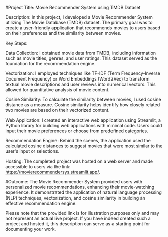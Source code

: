 #Project Title: Movie Recommender System using TMDB Dataset

Description:
In this project, I developed a Movie Recommender System utilizing The Movie Database (TMDB) dataset. The primary goal was to create a user-friendly application that recommends movies to users based on their preferences and the similarity between movies.

Key Steps:

Data Collection: I obtained movie data from TMDB, including information such as movie titles, genres, and user ratings. This dataset served as the foundation for the recommendation engine.

Vectorization: I employed techniques like TF-IDF (Term Frequency-Inverse Document Frequency) or Word Embeddings (Word2Vec) to transform textual movie descriptions and user reviews into numerical vectors. This allowed for quantitative analysis of movie content.

Cosine Similarity: To calculate the similarity between movies, I used cosine distance as a measure. Cosine similarity helps identify how closely related two movies are based on their vectorized content.

Web Application: I created an interactive web application using Streamlit, a Python library for building web applications with minimal code. Users could input their movie preferences or choose from predefined categories. 

Recommendation Engine: Behind the scenes, the application used the calculated cosine distances to suggest movies that were most similar to the user's input or selections.

Hosting: The completed project was hosted on a web server and made accessible to users via the link: https://movierecommendersys.streamlit.app/.

#Outcome:
The Movie Recommender System provided users with personalized movie recommendations, enhancing their movie-watching experience. It demonstrated the application of natural language processing (NLP) techniques, vectorization, and cosine similarity in building an effective recommendation engine.

Please note that the provided link is for illustration purposes only and may not represent an actual live project. If you have indeed created such a project and hosted it, this description can serve as a starting point for documenting your work.
